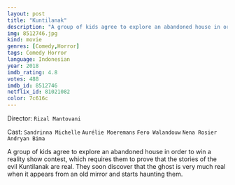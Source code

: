 ```yaml
---
layout: post
title: "Kuntilanak"
description: "A group of kids agree to explore an abandoned house in order to win a reality show contest, which requires them to prove that the stories of the evil Kuntilanak are real. They soon discover that the ghost is very much real when it appears from an old mirror and starts haunting them..."
img: 8512746.jpg
kind: movie
genres: [Comedy,Horror]
tags: Comedy Horror 
language: Indonesian
year: 2018
imdb_rating: 4.8
votes: 488
imdb_id: 8512746
netflix_id: 81021082
color: 7c616c
---
```

Director: `Rizal Mantovani`  

Cast: `Sandrinna Michelle` `Aurélie Moeremans` `Fero Walandouw` `Nena Rosier` `Andryan Bima` 

A group of kids agree to explore an abandoned house in order to win a reality show contest, which requires them to prove that the stories of the evil Kuntilanak are real. They soon discover that the ghost is very much real when it appears from an old mirror and starts haunting them.
